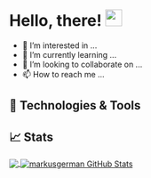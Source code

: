 # Hello, there! <img src="https://raw.githubusercontent.com/MartinHeinz/MartinHeinz/master/wave.gif" width="30px">
- 👀 I’m interested in ...
- 🌱 I’m currently learning ...
- 💞️ I’m looking to collaborate on ...
- 📫 How to reach me ...

## 🔧 Technologies & Tools

## &#x1f4c8; Stats

<a href="https://github.com/markusgerman/markusgerman">
  <img align="center" src="https://github-readme-stats.vercel.app/api/top-langs/?username=markusgerman&hide=java,html&title_color=ffffff&text_color=c9cacc&icon_color=2bbc8a&bg_color=1d1f21" />
</a>
<a href="https://github.com/markusgerman/markusgerman">
  <img align="center" src="https://github-readme-stats.vercel.app/api?username=markusgerman&show_icons=true&line_height=27&count_private=true&title_color=ffffff&text_color=c9cacc&icon_color=2bbc8a&bg_color=1d1f21" alt="markusgerman GitHub Stats" />
</a>
